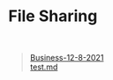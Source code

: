 # File Sharing

<br>

>[Business-12-8-2021](markdown/Business-12-8-2021)<br>
>[test.md](/markdown/test)